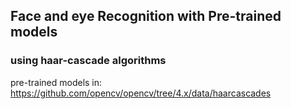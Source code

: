 ## Face and eye Recognition with Pre-trained models
### using haar-cascade algorithms
pre-trained models in: https://github.com/opencv/opencv/tree/4.x/data/haarcascades
